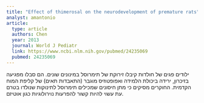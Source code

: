```yaml
---
title: "Effect of thimerosal on the neurodevelopment of premature rats"
analyst: amantonio
article:
  type: article
  authors: Chen
  year: 2013
  journal: World J Pediatr
  link: https://www.ncbi.nlm.nih.gov/pubmed/24235069
  pubmed: 24235069
---
```


ילודים פגים של חולדות קיבלו זירוקת של תימרוסל במינונים שונים. הם סבלו מפגיעה בזיכרון, ירידה ביכולת הלמידה ואפופטוזיס מוגבר (התאבדות תאים) של קליפת המוח הקדמית. החוקרים מסיקים כי מתן חיסונים שמכילים תימרוסל לתינוקות שנולדו בטרם עת עשוי להיות קשור להפרעות נוירולוגיות כגון אוטיזם.
